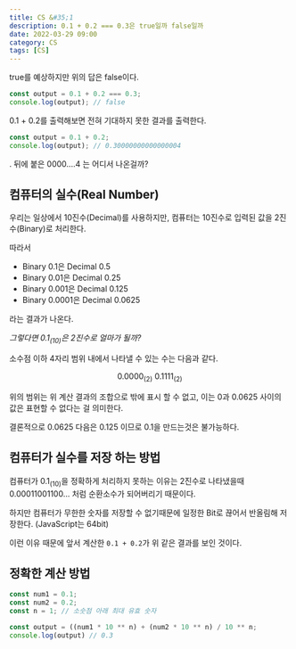 ```yaml
---
title: CS &#35;1
description: 0.1 + 0.2 === 0.3은 true일까 false일까
date: 2022-03-29 09:00
category: CS
tags: [CS]
---
```


true를 예상하지만 위의 답은 false이다.

```js
const output = 0.1 + 0.2 === 0.3;
console.log(output); // false
```

0.1 + 0.2를 출력해보면 전혀 기대하지 못한 결과를 출력한다.

```js
const output = 0.1 + 0.2;
console.log(output); // 0.30000000000000004
```

. 뒤에 붙은 0000....4 는 어디서 나온걸까?

## 컴퓨터의 실수(Real Number)

우리는 일상에서 10진수(Decimal)를 사용하지만, 컴퓨터는 10진수로 입력된 값을 2진수(Binary)로 처리한다.

따라서

- Binary $0.1$은 Decimal $0.5$
- Binary $0.01$은 Decimal $0.25$
- Binary $0.001$은 Decimal $0.125$
- Binary $0.0001$은 Decimal $0.0625$

라는 결과가 나온다.

_그렇다면 $0.1_{(10)}$은 2진수로 얼마가 될까?_

소수점 이하 4자리 범위 내에서 나타낼 수 있는 수는 다음과 같다.

$$
0.0000_{(2)} ~ 0.1111_{(2)}
$$

위의 범위는 위 계산 결과의 조합으로 밖에 표시 할 수 없고, 이는 $0$과 $0.0625$ 사이의 값은 표현할 수 없다는 걸 의미한다.

결론적으로 $0.0625$ 다음은 $0.125$ 이므로 $0.1$을 만드는것은 불가능하다.

## 컴퓨터가 실수를 저장 하는 방법

컴퓨터가 $0.1_{(10)}$을 정확하게 처리하지 못하는 이유는 2진수로 나타냈을때 $0.00011001100 ...$ 처럼 순환소수가 되어버리기 때문이다.

하지만 컴퓨터가 무한한 숫자를 저장할 수 없기때문에 일정한 Bit로 끊어서 반올림해 저장한다. (JavaScript는 64bit)

이런 이유 때문에 앞서 계산한 `0.1 + 0.2`가 위 같은 결과를 보인 것이다.

## 정확한 계산 방법

```js
const num1 = 0.1;
const num2 = 0.2;
const n = 1; // 소숫점 아래 최대 유효 숫자

const output = ((num1 * 10 ** n) + (num2 * 10 ** n) / 10 ** n;
console.log(output) // 0.3
```

